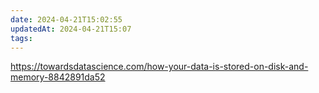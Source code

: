 ```yaml
---
date: 2024-04-21T15:02:55
updatedAt: 2024-04-21T15:07
tags: 
---
```

https://towardsdatascience.com/how-your-data-is-stored-on-disk-and-memory-8842891da52